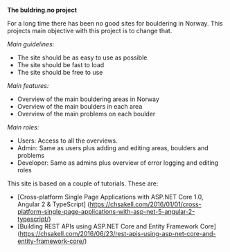 **The buldring.no project**

For a long time there has been no good sites for bouldering in Norway. This projects main objective with this project is to change that.

*Main guidelines:*
 - The site should be as easy to use as possible
 - The site should be fast to load
 - The site should be free to use

*Main features:*
 - Overview of the main bouldering areas in Norway
 - Overview of the main boulders in each area
 - Overview of the main problems on each boulder
 
*Main roles:*
 - Users: Access to all the overviews.
 - Admin: Same as users plus adding and editing areas, boulders and problems
 - Developer: Same as admins plus overview of error logging and editing roles
 
This site is based on a couple of tutorials. These are:
 - [Cross-platform Single Page Applications with ASP.NET Core 1.0, Angular 2 & TypeScript] (https://chsakell.com/2016/01/01/cross-platform-single-page-applications-with-asp-net-5-angular-2-typescript/)
 - [Building REST APIs using ASP.NET Core and Entity Framework Core] (https://chsakell.com/2016/06/23/rest-apis-using-asp-net-core-and-entity-framework-core/)